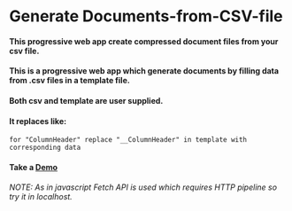 # Generate Documents-from-CSV-file
#### This progressive web app create compressed document files from your csv file.
#### This is a progressive web app which generate documents by filling data from .csv files in a template file.
#### Both csv and template are user supplied.
#### It replaces like:
```
for "ColumnHeader" replace "__ColumnHeader" in template with corresponding data
```
#### Take a [Demo](https://lab.gdy.club/~Vaibhav154/PWA)

###### NOTE: As in javascript Fetch API is used which requires HTTP pipeline so try it in localhost.
